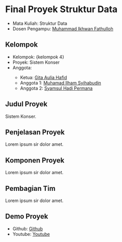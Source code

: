# Final Proyek Struktur Data
<ul>
  <li>Mata Kuliah: Struktur Data</li>
  <li>Dosen Pengampu: <a href="https://github.com/Muhammad-Ikhwan-Fathulloh">Muhammad Ikhwan Fathulloh</a></li>
</ul>

## Kelompok
<ul>
  <li>Kelompok: {kelompok 4}</li>
  <li>Proyek: Sistem Konser</li>
  <li>Anggota:</li>
  <ul>
    <li>Ketua: <a href="https://github.com/gitaaulia05">Gita Aulia Hafid</a></li>
    <li>Anggota 1: <a href="https://github.com/Syihab07">Muhamad Ilham Syihabudin</a></li>
    <li>Anggota 2: <a href="">Syamsul Hadi Permana</a></li>
  </ul>
</ul>

## Judul Proyek
<p>Sistem Konser.</p>

## Penjelasan Proyek
<p>Lorem ipsum sir dolor amet.</p>

## Komponen Proyek
<p>Lorem ipsum sir dolor amet.</p>

## Pembagian Tim
<p>Lorem ipsum sir dolor amet.</p>

## Demo Proyek
<ul>
  <li>Github: <a href="https://github.com/gitaaulia05/Sistem-Konser">Github</a></li>
  <li>Youtube: <a href="">Youtube</a></li>
</ul>